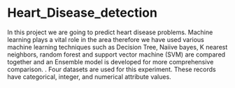 # Heart_Disease_detection
In this project we are going to predict heart disease problems.
Machine learning plays a vital role in the area therefore we have used 
various machine learning techniques such as Decision Tree, Naiive bayes, K nearest neighbors, random forest and support vector machine (SVM) are compared together and an Ensemble model is developed for more comprehensive comparison.
. Four datasets are used for this experiment. 
These records have categorical, integer, and numerical attribute values. 

